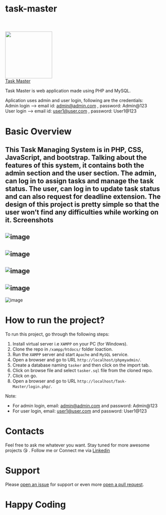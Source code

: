 # task-master<h1 align="center">
  <br>
    <img width="150" src="https://upload.wikimedia.org/wikipedia/commons/2/27/PHP-logo.svg">
  <br>
  <a href="">Task Master</a>
  <br>
</h1>

Task Master is web application made using PHP and MySQL.

Aplication uses admin and user login, following are the credentials:</br>
Admin login --> email id: admin@admin.com , password: Admin@123</br>
User login --> email id: user1@user.com , password: User1@123

# Basic Overview
This Task Managing System is in PHP, CSS, JavaScript, and bootstrap. Talking about the features of this system, it contains both the admin section and the user section. The admin, can log in to assign tasks and manage the task status. The user, can log in to update task status and can also request for deadline extension. The design of this project is pretty simple so that the user won’t find any difficulties while working on it.
Screenshots
--------------
![image](https://github.com/Vikram-Choudhary/Geolocation-weather/blob/master/ScreenShots/screenshot1.JPG)
--------------
![image](https://github.com/Vikram-Choudhary/Geolocation-weather/blob/master/ScreenShots/screenshot2.JPG)
--------------
![image](https://github.com/Vikram-Choudhary/Geolocation-weather/blob/master/ScreenShots/screenshot3.JPG)
--------------
![image](https://github.com/Vikram-Choudhary/Geolocation-weather/blob/master/ScreenShots/screenshot4.JPG)
--------------
![image](https://github.com/Vikram-Choudhary/Geolocation-weather/blob/master/ScreenShots/screenshot5.JPG)

# How to run the project?
To run this project, go through the following steps:

1. Install virtual server i.e `XAMPP` on your PC (for Windows).
2. Clone the repo in `/xampp/htdocs/` folder loaction.
3. Run the `XAMPP` server and start `Apache` and `MySQL` service.
4.  Open a browser and go to URL `http://localhost/phpmyadmin/`.
5. Create a database naming `tasker` and then click on the import tab.
6. Click on browse file and select `tasker.sql` file from the cloned repo.
7. Click on go.
8. Open a browser and go to URL `http://localhost/Task-Master/login.php/`.

Note: 
* For admin login, email:  admin@admin.com and password: Admin@123
* For user login, email:   user1@user.com and password: User1@123

 # Contacts
Feel free to ask me whatever you want. Stay tuned for more awesome projects :kissing_heart: . Follow me or Connect me via <a href="https://www.linkedin.com/in/choudhary-vikram/">Linkedin<a/>

# Support
Please [open an issue](https://github.com/Vikram-Choudhary/Geolocation-weather/issues) for support or even more [open a pull request](https://github.com/Vikram-Choudhary/Geolocation-weather/pulls).

# Happy Coding
